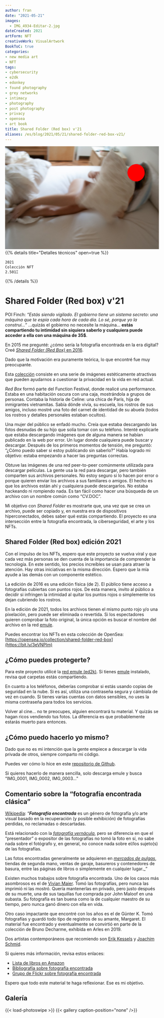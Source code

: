 ```yaml
---
author: fran
date: "2021-05-21"
images:
  - IMG_4934-Editar-2.jpg
dateCreated: 2021
artForm: NFT
creativeWork: VisualArtwork
BookToC: true
categories:
- new media art
- NFT
tags:
- cybersecurity
- e2dk
- edonkey
- found photography
- grey networks
- intimacy
- photography
- post photography
- privacy
- opensea
- art book
title: Shared Folder (Red box) v'21
aliases: /es/blog/2021/05/21/shared-folder-red-box-v21/
---
```

![](IMG_4934-Editar-2.jpg)
{{% details title="Detalles técnicos" open=true %}}
````
2021
Colección NFT
2.501Ξ
````
{{% /details %}}

# Shared Folder (Red box) v'21

POI Finch: _“Estás siendo vigilado. El gobierno tiene un sistema secreto: una máquina que te espía cada hora de cada día. Lo sé, porque yo la construí…”_ …quizás el gobierno no necesite la máquina… **estás compartiendo tu intimidad sin siquiera saberlo y cualquiera puede acceder a ella con una máquina de 35$**.

En 2015 me pregunté: ¿cómo sería la fotografía encontrada en la era digital? Creé [_Shared Folder (Red Box)_ en 2016](../Shared_folder_red_box).

Dado que la motivación era puramente teórica, lo que encontré fue muy preocupante.

Esta [colección](https://bit.ly/3eVNPlm) consiste en una serie de imágenes estéticamente atractivas que pueden ayudarnos a cuestionar la privacidad en la vida en red actual.

_Red Box_ formó parte del Function Festival, donde realicé una performance. Estaba en una habitación oscura con una caja, mostrándola a grupos de personas. Contaba la historia de Celine: una chica de París, hija de inmigrantes vietnamitas. Sabía dónde vivía, su escuela, los rostros de sus amigos, incluso mostré una foto del carnet de identidad de su abuela (todos los rostros y detalles personales estaban ocultos).

Una mujer del público se enfadó mucho. Creía que estaba descargando las fotos desnudas de su hijo que solía tomar con su teléfono. Intenté explicarle que estaba descargando imágenes que de alguna manera se habían publicado en la web por error. Un lugar donde cualquiera puede buscar y descargar. Después de los primeros momentos de tensión, me preguntó: “¿Cómo puedo saber si estoy publicando sin saberlo?” Había logrado mi objetivo: estaba empezando a hacer las preguntas correctas.

Obtuve las imágenes de una red peer-to-peer comúnmente utilizada para descargar películas. La gente usa la red para descargar, pero también comparten sus archivos personales. No estoy seguro si lo hacen por error o porque quieren enviar los archivos a sus familiares o amigos. El hecho es que los archivos están ahí y cualquiera puede descargarlos. No estaba hackeando ni rompiendo nada. Es tan fácil como hacer una búsqueda de un archivo con un nombre común como “CV.DOC”.

Mi objetivo con _Shared Folder_ es mostrarte que, una vez que se crea un archivo, puede ser copiado y, en nuestra era de dispositivos hiperconectados, debes saber qué estás compartiendo. El proyecto es una intersección entre la fotografía encontrada, la ciberseguridad, el arte y los NFTs.

## Shared Folder (Red box) edición 2021

Con el impulso de los NFTs, espero que este proyecto se vuelva viral y que cada vez más personas se den cuenta de la importancia de comprender la tecnología. En este sentido, los precios increíbles se usan para atraer la atención. Hay otras iniciativas en la misma dirección. Espero que la mía ayude a las demás con un componente estético.

La edición de 2016 es una edición física (de 2). El público tiene acceso a fotografías cubiertas con puntos rojos. De esta manera, invito al público a decidir si infringen la intimidad al quitar los puntos rojos o simplemente los dejan cubriendo los rostros.

En la edición de 2021, todos los archivos tienen el mismo punto rojo y/o una pixelación, pero puede ser eliminada o revertida. Si los espectadores quieren comprobar la foto original, la única opción es buscar el nombre del archivo en la red [emule](https://www.emule-project.net/home/perl/general.cgi?l=1).

Puedes encontrar los NFTs en esta colección de OpenSea: [https://opensea.io/collection/shared-folder-red-box](https://bit.ly/3eVNPlm)

## ¿Cómo puedes protegerte?

Para este proyecto utilicé la [red emule (ed2k)](https://en.wikipedia.org/wiki/EDonkey_network). Si tienes [emule](https://www.emule-project.net/home/perl/general.cgi?l=1) instalado, revisa qué carpetas estás compartiendo.

En cuanto a los teléfonos, deberías comprobar si estás usando copias de seguridad en la nube. Si es así, utiliza una contraseña segura y cámbiala de vez en cuando. Si tienes varias cuentas con datos sensibles, no uses la misma contraseña para todos los servicios.

Volver al cine… no te preocupes, alguien encontrará tu material. Y quizás se hagan ricos vendiendo tus fotos. La diferencia es que probablemente estarás muerto para entonces.

## ¿Cómo puedo hacerlo yo mismo?

Dado que no es mi intención que la gente empiece a descargar la vida privada de otros, siempre comparto mi código.

Puedes ver cómo lo hice en este [repositorio de Github](https://github.com/fransimo/shared_folder).

Si quieres hacerlo de manera sencilla, solo descarga emule y busca “IMG\_0001, IMG\_0002, IMG\_0003…”

## Comentario sobre la “fotografía encontrada clásica”

[Wikipedia](https://en.wikipedia.org/wiki/Found_photography): “**_Fotografía encontrada_** es un género de fotografía y/o arte visual basado en la recuperación (y posible exhibición) de fotografías perdidas, no reclamadas o descartadas.

Está relacionado con la [_fotografía vernácula_](https://en.wikipedia.org/wiki/Vernacular_photography), pero se diferencia en que el “presentador” o expositor de las fotografías no tomó la foto en sí, no sabe nada sobre el fotógrafo y, en general, no conoce nada sobre el/los sujeto(s) de las fotografías.

Las fotos encontradas generalmente se adquieren en [_mercados de pulgas_](https://en.wikipedia.org/wiki/Flea_market), tiendas de segunda mano, ventas de garaje, basureros y contenedores de basura, entre las páginas de libros o simplemente en cualquier lugar._”

Existen muchos trabajos sobre fotografía encontrada. Uno de los casos más asombrosos es el de [Vivian Maier](http://www.vivianmaier.com/). Tomó las fotografías, pero nunca las imprimió ni las mostró. Quería mantenerlas en privado, pero justo después de su muerte, una de sus taquillas fue comprada por John Maloof en una subasta. Su fotografía es tan buena como la de cualquier maestro de su tiempo, pero nunca ganó dinero con ella en vida.

Otro caso impactante que encontré con los años es el de Günter K. Tomó fotografías y guardó todo tipo de registros de su amante, Margaret. El material fue encontrado y eventualmente se convirtió en parte de la colección de Bruno Decharme, exhibida en Arles en 2019.

Dos artistas contemporáneos que recomiendo son [Erik Kessels](https://www.erikkessels.com/) y [Joachim Schmid](https://www.lumpenfotografie.de/).

Si quieres más información, revisa estos enlaces:
-   [Lista de libros en Amazon](https://amzn.to/2VV4WYF)
-   [Bibliografía sobre fotografía encontrada](https://foundphotography.nl/bibliografie/)
-   [Grupo de Flickr sobre fotografía encontrada](https://www.flickr.com/groups/1459463@N25/)

Espero que todo este material te haga reflexionar. Ese es mi objetivo.

## Galería
{{< load-photoswipe >}}
{{< gallery caption-position="none" />}}

